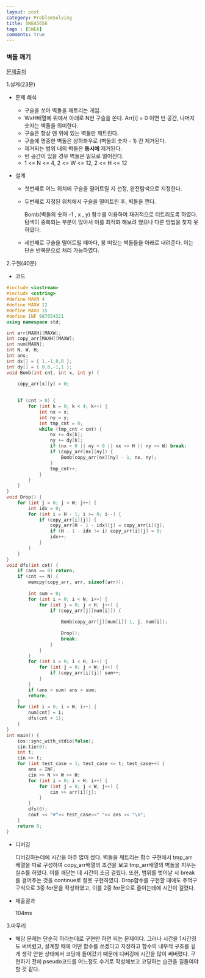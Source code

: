 ```yaml
---
layout: post
category: ProblemSolving
title: SWEA5656 
tags : [SWEA]
comments: true
---
```

### 벽돌 깨기
[문제출처](https://swexpertacademy.com/main/code/problem/problemDetail.do?contestProbId=AWXRQm6qfL0DFAUo)

1.설계(23분)

  - 문제 해석
  
    - 구슬을 쏘아 벽돌을 깨트리는 게임.
    - WxH배열에 위에서 아래로 N번 구슬을 쏜다. Arr[i] = 0 이면 빈 공간, 나머지 숫자는 벽돌을 의미한다.
    - 구슬은 항상 맨 위에 있는 벽돌만 깨트린다.
    - 구슬에 명중한 벽돌은 상하좌우로 (벽돌의 숫자 - 1) 칸 제거된다.
    - 제거되는 범위 내의 벽돌은 **동시에** 제거된다.
    - 빈 공간이 있을 경우 벽돌은 밑으로 떨어진다.
    - 1 <= N <= 4, 2 <= W <= 12, 2 <= H <= 12
  
  - 설계
  
    - 첫번째로 어느 위치에 구슬을 떨어트릴 지 선정, 완전탐색으로 지정한다.
    - 두번째로 지정된 위치에서 구슬을 떨어트린 후, 벽돌을 깬다.
      
      Bomb(벽돌의 숫자 -1 , x , y) 함수를 이용하여 재귀적으로 터트리도록 하였다. 탐색이 중복되는 부분이 많아서 이를 최적화 해보려 했으나
      다른 방법을 찾지 못하였다.
      
    - 세번째로 구슬을 떨어트릴 때마다, 붕 떠있는 벽돌들을 아래로 내려준다. 이는 단순 반복문으로 처리 가능하였다.
    
    
2.구현(40분)

  - 코드
  
```cpp
#include <iostream>
#include <cstring>
#define MAXN 4
#define MAXW 12
#define MAXH 15
#define INF 987654321
using namespace std;

int arr[MAXH][MAXW];
int copy_arr[MAXH][MAXW];
int num[MAXN];
int N, W, H;
int ans;
int dx[] = { 1,-1,0,0 };
int dy[] = { 0,0,-1,1 };
void Bomb(int cnt, int x, int y) {
	
	copy_arr[x][y] = 0;
	

	if (cnt > 0) {
		for (int k = 0; k < 4; k++) {
			int nx = x;
			int ny = y;
			int tmp_cnt = 0;
			while (tmp_cnt < cnt) {
				nx += dx[k];
				ny += dy[k];
				if (nx < 0 || ny < 0 || nx >= H || ny >= W) break;
				if (copy_arr[nx][ny]) {
					Bomb(copy_arr[nx][ny] - 1, nx, ny);
				}
				tmp_cnt++;
			}
		}
	}
}
void Drop() {
	for (int j = 0; j < W; j++) {
		int idx = 0;
		for (int i = H - 1; i >= 0; i--) {
			if (copy_arr[i][j]) {
				copy_arr[H - 1 - idx][j] = copy_arr[i][j];
				if (H - 1 - idx != i) copy_arr[i][j] = 0;
				idx++;
			}
		}
	}
}
void dfs(int cnt) {
	if (ans == 0) return;
	if (cnt == N) {
		memcpy(copy_arr, arr, sizeof(arr));
		
		int sum = 0;
		for (int i = 0; i < N; i++) {
			for (int j = 0; j < H; j++) {
				if (copy_arr[j][num[i]]) {
		
					Bomb(copy_arr[j][num[i]]-1, j, num[i]);
					
					Drop();
					break;
				}
			}
		}
		for (int i = 0; i < H; i++) {
			for (int j = 0; j < W; j++) {
				if (copy_arr[i][j]) sum++;
			}
		}
		if (ans > sum) ans = sum;
		return;
	}
	for (int i = 0; i < W; i++) {
		num[cnt] = i;
		dfs(cnt + 1);
	}
}
int main() {
	ios::sync_with_stdio(false);
	cin.tie(0);
	int t;
	cin >> t;
	for (int test_case = 1; test_case <= t; test_case++) {
		ans = INF;
		cin >> N >> W >> H;
		for (int i = 0; i < H; i++) {
			for (int j = 0; j < W; j++) {
				cin >> arr[i][j];
			}
		}
		dfs(0);
		cout << "#"<< test_case<<" "<< ans << "\n";
	}
	return 0;
}
```
  - 디버깅
  
    디버깅하는데에 시간을 아주 많이 썼다. 벽돌을 깨트리는 함수 구현에서 tmp_arr 배열을 따로 구성하여 copy_arr배열의 조건을 보고 tmp_arr배열의
    벽돌을 지우는 실수를 하였다. 이를 깨닫는 데 시간이 조금 걸렸다. 또한, 범위를 벗어날 시 break를 걸어주는 것을 continue로 잘못 구현하였다.
    Drop함수를 구현할 때에도 주먹구구식으로 3중 for문을 작성하였고, 이를 2중 for문으로 줄이는데에 시간이 걸렸다.
    
  - 제출결과

    104ms

3.마무리

- 해당 문제는 단순히 하라는데로 구현만 하면 되는 문제이다. 그러나 시간을 1시간정도 써버렸고, 설계할 때에 어떤 함수를 쓰겠다고 지정하고
함수의 내부적 구조를 깊게 생각 안한 상태에서 코딩에 들어갔기 때문에 디버깅에 시간을 많이 써버렸다. 구현하기 전에 pseudo코드를 어느정도 수기로
작성해보고 코딩하는 습관을 길들여야 할 것 같다.
